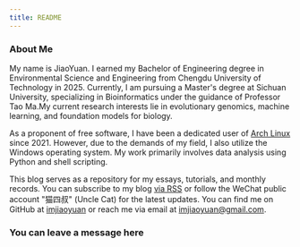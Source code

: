 ```yaml
---
title: README
---
```


### About Me

My name is JiaoYuan. I earned my Bachelor of Engineering degree in Environmental Science and Engineering from Chengdu University of Technology in 2025. Currently, I am pursuing a Master's degree at Sichuan University, specializing in Bioinformatics under the guidance of Professor Tao Ma.My current research interests lie in evolutionary genomics, machine learning, and foundation models for biology.

As a proponent of free software, I have been a dedicated user of [Arch Linux](https://www.archlinux.org/) since 2021. However, due to the demands of my field, I also utilize the Windows operating system. My work primarily involves data analysis using Python and shell scripting.

This blog serves as a repository for my essays, tutorials, and monthly records. You can subscribe to my blog [via RSS](https://jiaoyuan.org/index.xml) or follow the WeChat public account "猫四叔" (Uncle Cat) for the latest updates. You can find me on GitHub at [imjiaoyuan](https://github.com/imjiaoyuan) or reach me via email at imjiaoyuan@gmail.com.

### You can leave a message here

<script src="https://giscus.app/client.js"
        data-repo="imjiaoyuan/imjiaoyuan.github.io"
        data-repo-id="R_kgDONrKDQg"
        data-category="Announcements"
        data-category-id="DIC_kwDONrKDQs4CmDl9"
        data-mapping="specific"
        data-term="README"
        data-strict="0"
        data-reactions-enabled="0"
        data-emit-metadata="0"
        data-input-position="bottom"
        data-theme="light"
        data-lang="en"
        crossorigin="anonymous"
        async>
</script>